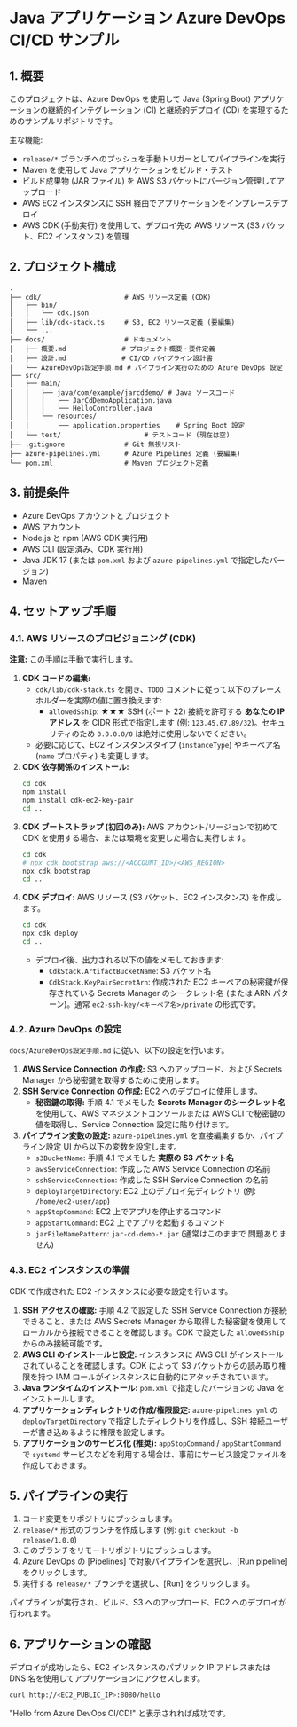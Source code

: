 # Java アプリケーション Azure DevOps CI/CD サンプル

## 1. 概要

このプロジェクトは、Azure DevOps を使用して Java (Spring Boot) アプリケーションの継続的インテグレーション (CI) と継続的デプロイ (CD) を実現するためのサンプルリポジトリです。

主な機能:

- `release/*` ブランチへのプッシュを手動トリガーとしてパイプラインを実行
- Maven を使用して Java アプリケーションをビルド・テスト
- ビルド成果物 (JAR ファイル) を AWS S3 バケットにバージョン管理してアップロード
- AWS EC2 インスタンスに SSH 経由でアプリケーションをインプレースデプロイ
- AWS CDK (手動実行) を使用して、デプロイ先の AWS リソース (S3 バケット、EC2 インスタンス) を管理

## 2. プロジェクト構成

```
.
├── cdk/                     # AWS リソース定義 (CDK)
│   ├── bin/
│   │   └── cdk.json
│   ├── lib/cdk-stack.ts     # S3, EC2 リソース定義 (要編集)
│   └── ...
├── docs/                    # ドキュメント
│   ├── 概要.md              # プロジェクト概要・要件定義
│   ├── 設計.md              # CI/CD パイプライン設計書
│   └── AzureDevOps設定手順.md # パイプライン実行のための Azure DevOps 設定
├── src/
│   ├── main/
│   │   ├── java/com/example/jarcddemo/ # Java ソースコード
│   │   │   ├── JarCdDemoApplication.java
│   │   │   └── HelloController.java
│   │   └── resources/
│   │       └── application.properties    # Spring Boot 設定
│   └── test/                     # テストコード (現在は空)
├── .gitignore               # Git 無視リスト
├── azure-pipelines.yml      # Azure Pipelines 定義 (要編集)
└── pom.xml                  # Maven プロジェクト定義
```

## 3. 前提条件

- Azure DevOps アカウントとプロジェクト
- AWS アカウント
- Node.js と npm (AWS CDK 実行用)
- AWS CLI (設定済み、CDK 実行用)
- Java JDK 17 (または `pom.xml` および `azure-pipelines.yml` で指定したバージョン)
- Maven

## 4. セットアップ手順

### 4.1. AWS リソースのプロビジョニング (CDK)

**注意:** この手順は手動で実行します。

1.  **CDK コードの編集:**
    - `cdk/lib/cdk-stack.ts` を開き、`TODO` コメントに従って以下のプレースホルダーを実際の値に置き換えます:
      - `allowedSshIp`: ★★★ SSH (ポート 22) 接続を許可する **あなたの IP アドレス** を CIDR 形式で指定します (例: `123.45.67.89/32`)。セキュリティのため `0.0.0.0/0` は絶対に使用しないでください。
    - 必要に応じて、EC2 インスタンスタイプ (`instanceType`) やキーペア名 (`name` プロパティ) も変更します。
2.  **CDK 依存関係のインストール:**
    ```bash
    cd cdk
    npm install
    npm install cdk-ec2-key-pair
    cd ..
    ```
3.  **CDK ブートストラップ (初回のみ):** AWS アカウント/リージョンで初めて CDK を使用する場合、または環境を変更した場合に実行します。
    ```bash
    cd cdk
    # npx cdk bootstrap aws://<ACCOUNT_ID>/<AWS_REGION>
    npx cdk bootstrap
    cd ..
    ```
4.  **CDK デプロイ:** AWS リソース (S3 バケット、EC2 インスタンス) を作成します。
    ```bash
    cd cdk
    npx cdk deploy
    cd ..
    ```
    - デプロイ後、出力される以下の値をメモしておきます:
      - `CdkStack.ArtifactBucketName`: S3 バケット名
      - `CdkStack.KeyPairSecretArn`: 作成された EC2 キーペアの秘密鍵が保存されている Secrets Manager のシークレット名 (または ARN パターン)。通常 `ec2-ssh-key/<キーペア名>/private` の形式です。

### 4.2. Azure DevOps の設定

`docs/AzureDevOps設定手順.md` に従い、以下の設定を行います。

1.  **AWS Service Connection の作成:** S3 へのアップロード、および Secrets Manager から秘密鍵を取得するために使用します。
2.  **SSH Service Connection の作成:** EC2 へのデプロイに使用します。
    - **秘密鍵の取得:** 手順 4.1 でメモした **Secrets Manager のシークレット名** を使用して、AWS マネジメントコンソールまたは AWS CLI で秘密鍵の値を取得し、Service Connection 設定に貼り付けます。
3.  **パイプライン変数の設定:** `azure-pipelines.yml` を直接編集するか、パイプライン設定 UI から以下の変数を設定します。
    - `s3BucketName`: 手順 4.1 でメモした **実際の S3 バケット名**
    - `awsServiceConnection`: 作成した AWS Service Connection の名前
    - `sshServiceConnection`: 作成した SSH Service Connection の名前
    - `deployTargetDirectory`: EC2 上のデプロイ先ディレクトリ (例: `/home/ec2-user/app`)
    - `appStopCommand`: EC2 上でアプリを停止するコマンド
    - `appStartCommand`: EC2 上でアプリを起動するコマンド
    - `jarFileNamePattern`: `jar-cd-demo-*.jar` (通常はこのままで 問題ありません)

### 4.3. EC2 インスタンスの準備

CDK で作成された EC2 インスタンスに必要な設定を行います。

1.  **SSH アクセスの確認:** 手順 4.2 で設定した SSH Service Connection が接続できること、または AWS Secrets Manager から取得した秘密鍵を使用してローカルから接続できることを確認します。CDK で設定した `allowedSshIp` からのみ接続可能です。
2.  **AWS CLI のインストールと設定:** インスタンスに AWS CLI がインストールされていることを確認します。CDK によって S3 バケットからの読み取り権限を持つ IAM ロールがインスタンスに自動的にアタッチされています。
3.  **Java ランタイムのインストール:** `pom.xml` で指定したバージョンの Java をインストールします。
4.  **アプリケーションディレクトリの作成/権限設定:** `azure-pipelines.yml` の `deployTargetDirectory` で指定したディレクトリを作成し、SSH 接続ユーザーが書き込めるように権限を設定します。
5.  **アプリケーションのサービス化 (推奨):** `appStopCommand` / `appStartCommand` で `systemd` サービスなどを利用する場合は、事前にサービス設定ファイルを作成しておきます。

## 5. パイプラインの実行

1.  コード変更をリポジトリにプッシュします。
2.  `release/*` 形式のブランチを作成します (例: `git checkout -b release/1.0.0`)
3.  このブランチをリモートリポジトリにプッシュします。
4.  Azure DevOps の [Pipelines] で対象パイプラインを選択し、[Run pipeline] をクリックします。
5.  実行する `release/*` ブランチを選択し、[Run] をクリックします。

パイプラインが実行され、ビルド、S3 へのアップロード、EC2 へのデプロイが行われます。

## 6. アプリケーションの確認

デプロイが成功したら、EC2 インスタンスのパブリック IP アドレスまたは DNS 名を使用してアプリケーションにアクセスします。

```bash
curl http://<EC2_PUBLIC_IP>:8080/hello
```

"Hello from Azure DevOps CI/CD!" と表示されれば成功です。
